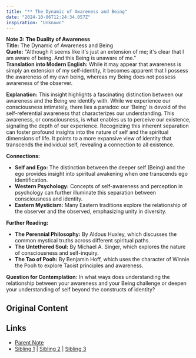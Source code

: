 ```yaml
---
title: "** The Dynamic of Awareness and Being"
date: "2024-10-06T12:24:34.057Z"
inspiration: "Unknown"
---
```


  
**Note 3: The Duality of Awareness**  
**Title:** The Dynamic of Awareness and Being  
**Quote:** "Although it seems like it's just an extension of me; it's clear that I am aware of being. And this Being is unaware of me."  
**Translation into Modern English:** While it may appear that awareness is simply an extension of my self-identity, it becomes apparent that I possess the awareness of my own being, whereas my Being does not possess awareness of the observer.  

**Explanation:** This insight highlights a fascinating distinction between our awareness and the Being we identify with. While we experience our consciousness intimately, there lies a paradox: our 'Being' is devoid of the self-referential awareness that characterizes our understanding. This awareness, or consciousness, is what enables us to perceive our existence, signaling the depth of our experience. Recognizing this inherent separation can foster profound insights into the nature of self and the spiritual dimensions of life. It points to a more expansive view of identity that transcends the individual self, revealing a connection to all existence.  

**Connections:**  
- **Self and Ego:** The distinction between the deeper self (Being) and the ego provides insight into spiritual awakening when one transcends ego identification.  
- **Western Psychology:** Concepts of self-awareness and perception in psychology can further illuminate this separation between consciousness and identity.  
- **Eastern Mysticism:** Many Eastern traditions explore the relationship of the observer and the observed, emphasizing unity in diversity.  

**Further Reading:**  
- **The Perennial Philosophy:** By Aldous Huxley, which discusses the common mystical truths across different spiritual paths.  
- **The Untethered Soul:** By Michael A. Singer, which explores the nature of consciousness and self-inquiry.  
- **The Tao of Pooh:** By Benjamin Hoff, which uses the character of Winnie the Pooh to explore Taoist principles and awareness.  

**Question for Contemplation:** In what ways does understanding the relationship between your awareness and your Being challenge or deepen your understanding of self beyond the constructs of identity?  


## Original Content



## Links

- [Parent Note](/parent-note.md)
- [Sibling 1](/zettel1.md) | [Sibling 2](/zettel2.md) | [Sibling 3](/zettel3.md)
